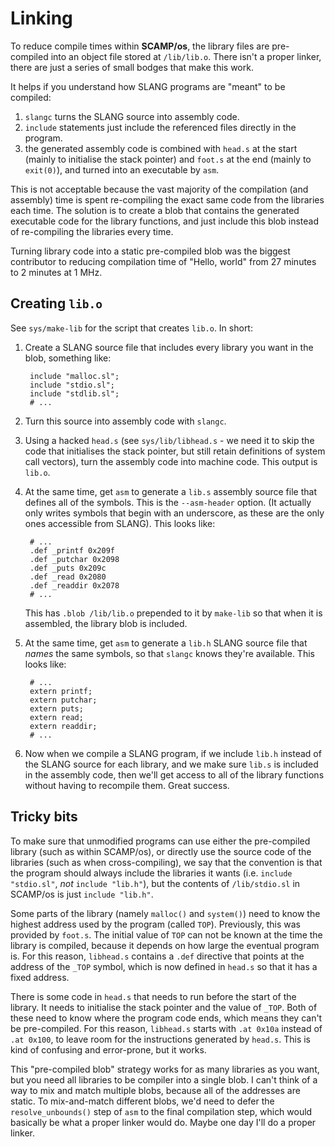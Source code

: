 # Linking

To reduce compile times within **SCAMP/os**, the library files are pre-compiled
into an object file stored at `/lib/lib.o`. There isn't a proper linker, there are
just a series of small bodges that make this work.

It helps if you understand how SLANG programs are "meant" to be compiled:

1. `slangc` turns the SLANG source into assembly code.
2. `include` statements just include the referenced files directly in the program.
3. the generated assembly code is combined with `head.s` at the start (mainly to initialise
   the stack pointer) and `foot.s` at the end (mainly to `exit(0)`), and turned into
   an executable by `asm`.

This is not acceptable because the vast majority of the compilation (and assembly)
time is spent re-compiling the exact same code from the libraries each time. The
solution is to create a blob that contains the generated executable code for the
library functions, and just include this blob instead of re-compiling the libraries
every time.

Turning library code into a static pre-compiled blob was the biggest contributor to
reducing compilation time of "Hello, world" from 27 minutes to 2 minutes at 1 MHz.

## Creating `lib.o`

See `sys/make-lib` for the script that creates `lib.o`. In short:

1. Create a SLANG source file that includes every library you want in the blob, something like:

   ```
    include "malloc.sl";
    include "stdio.sl";
    include "stdlib.sl";
    # ...
   ```

2. Turn this source into assembly code with `slangc`.

3. Using a hacked `head.s` (see `sys/lib/libhead.s` - we need it to skip the code
   that initialises the stack pointer, but still retain definitions of system call
   vectors), turn the assembly code into machine code. This output is `lib.o`.

4. At the same time, get `asm` to generate a `lib.s` assembly source file that defines
   all of the symbols. This is the `--asm-header` option. (It actually only writes
   symbols that begin with an underscore, as these are the only ones accessible from
   SLANG). This looks like:

   ```
    # ...
    .def _printf 0x209f
    .def _putchar 0x2098
    .def _puts 0x209c
    .def _read 0x2080
    .def _readdir 0x2078
    # ...
   ```

    This has `.blob /lib/lib.o` prepended to it by `make-lib` so that when it is assembled,
    the library blob is included.

5. At the same time, get `asm` to generate a `lib.h` SLANG source file that *names*
   the same symbols, so that `slangc` knows they're available. This looks like:

   ```
    # ...
    extern printf;
    extern putchar;
    extern puts;
    extern read;
    extern readdir;
    # ...
   ```

6. Now when we compile a SLANG program, if we include `lib.h` instead of the SLANG source for
   each library, and we make sure `lib.s` is included in the assembly code, then we'll get
   access to all of the library functions without having to recompile them. Great success.

## Tricky bits

To make sure that unmodified programs can use either the pre-compiled library (such as within SCAMP/os),
or directly use the source code of the libraries (such as when cross-compiling), we say that
the convention is that the program should always include the libraries it wants (i.e.
`include "stdio.sl"`, *not* `include "lib.h"`), but the contents of `/lib/stdio.sl`
in SCAMP/os is just `include "lib.h"`.

Some parts of the library (namely `malloc()` and `system()`) need to know the highest address used
by the program (called `TOP`). Previously, this was provided by `foot.s`. The initial value of `TOP` can
not be known at the time the library is compiled, because it depends on how large the eventual
program is. For this reason, `libhead.s` contains a `.def` directive that points at the address of
the `_TOP` symbol, which is now defined in `head.s` so that it has a fixed address.

There is some code in `head.s` that needs to run before the start of the library. It needs to initialise the
stack pointer and the value of `_TOP`. Both of these need to know where the program code ends, which
means they can't be pre-compiled. For this reason, `libhead.s` starts with `.at 0x10a` instead of `.at
0x100`, to leave room for the instructions generated by `head.s`. This is kind of confusing and error-prone,
but it works.

This "pre-compiled blob" strategy works for as many libraries as you want, but you need all libraries to
be compiler into a single blob. I can't think of a way to mix and match multiple blobs, because all of
the addresses are static. To mix-and-match different blobs, we'd need to defer the `resolve_unbounds()`
step of `asm` to the final compilation step, which would basically be what a proper linker would
do. Maybe one day I'll do a proper linker.

